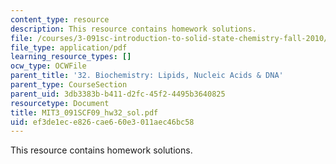 ```yaml
---
content_type: resource
description: This resource contains homework solutions.
file: /courses/3-091sc-introduction-to-solid-state-chemistry-fall-2010/ef3de1ece826cae660e3011aec46bc58_MIT3_091SCF09_hw32_sol.pdf
file_type: application/pdf
learning_resource_types: []
ocw_type: OCWFile
parent_title: '32. Biochemistry: Lipids, Nucleic Acids & DNA'
parent_type: CourseSection
parent_uid: 3db3383b-b411-d2fc-45f2-4495b3640825
resourcetype: Document
title: MIT3_091SCF09_hw32_sol.pdf
uid: ef3de1ec-e826-cae6-60e3-011aec46bc58
---
```

This resource contains homework solutions.

